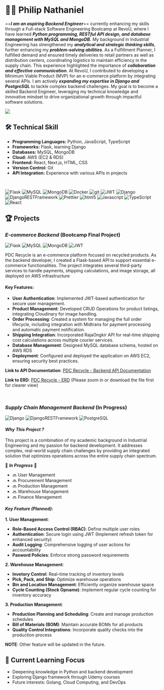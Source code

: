 # 👨‍💻 Philip Nathaniel

==**_I am an aspiring Backend Engineer_**== currently enhancing my skills through a Full-stack Software Engineering Bootcamp at RevoU, where I have learned **_Python programming, RESTful API design, and database management with MySQL and MongoDB._** My background in Industrial Engineering has strengthened my **_analytical and strategic thinking skills_**, further enhancing my **_problem-solving abilities_**. As a Fulfillment Planner, I fulfilled demand and ensured timely deliveries to retail partners as well as distribution centers, coordinating logistics to maintain efficiency in the supply chain. This experience highlighted the importance of **_collaboration and effective communication_**. At RevoU, I contributed to developing a Minimum Viable Product (MVP) for an e-commerce platform by integrating several APIs. I am actively **_expanding my expertise in Django and PostgreSQL_** to tackle complex backend challenges. My goal is to become a skilled Backend Engineer, leveraging my technical knowledge and innovative mindset to drive organizational growth through impactful software solutions.

<p>
    <a href="https://www.linkedin.com/in/philipnathaniel168/">
        <img src="https://img.shields.io/badge/LinkedIn-0077B5?style=for-the-badge&logo=linkedin&logoColor=white"/>
    </a>
</p>

## 🛠️ Technical Skill

-   **Programming Languages:** Python, JavaScript, TypeScript
-   **Frameworks:** Flask, learning Django
-   **Databases:** MySQL, MongoDB
-   **Cloud:** AWS (EC2 & RDS)
-   **Frontend:** React, Next.js, HTML, CSS
-   **Version Control:** Git
-   **API Integration:** Experience with various APIs in projects

<br>

<p>
    <img alt="Flask" src="https://img.shields.io/badge/flask-%23000.svg?style=for-the-badge&logo=flask&logoColor=white"/>
    <img alt="MySQL" src="https://img.shields.io/badge/mysql-4479A1.svg?style=for-the-badge&logo=mysql&logoColor=white"/>
    <img alt="MongoDB" src="https://img.shields.io/badge/-MongoDB-13aa52?style=for-the-badge&logo=mongodb&logoColor=white" />
    <img alt="Docker" src="https://img.shields.io/badge/-Docker-46a2f1?style=for-the-badge&logo=docker&logoColor=white" />
    <img alt="git" src="https://img.shields.io/badge/-Git-F05032?style=for-the-badge&logo=git&logoColor=white" />
    <img alt="JWT" src="https://img.shields.io/badge/JWT-black?style=for-the-badge&logo=JSON%20web%20tokens"/>
    <img alt="Django" src="https://img.shields.io/badge/django-%23092E20.svg?style=for-the-badge&logo=django&logoColor=white">
    <img alt="DjangoRESTFramework" src="https://img.shields.io/badge/DJANGO-REST-ff1709?style=for-the-badge&logo=django&logoColor=white&color=ff1709&labelColor=gray">
    <img alt="Prettier" src="https://img.shields.io/badge/-Prettier-F7B93E?style=for-the-badge&logo=prettier&logoColor=white" />
    <img alt="html5" src="https://img.shields.io/badge/-HTML5-E34F26?style=for-the-badge&logo=html5&logoColor=white" />
    <img alt="Javascript" src="https://img.shields.io/badge/-javascript-f7df1c?style=for-the-badge&logo=javascript&logoColor=black" />
    <img alt="TypeScript" src="https://img.shields.io/badge/-TypeScript-007ACC?style=for-the-badge&logo=typescript&logoColor=white" />
    <img alt="React" src="https://img.shields.io/badge/-React-45b8d8?style=for-the-badge&logo=react&logoColor=white" />
</p>

## 🏆 Projects

### **_E-commerce Backend_** (Bootcamp Final Project)

<p>
    <img alt="Flask" src="https://img.shields.io/badge/flask-%23000.svg?style=flat-square&logo=flask&logoColor=white"/>
    <img alt="MySQL" src="https://img.shields.io/badge/mysql-4479A1.svg?style=flat-square&logo=mysql&logoColor=white"/>
    <img alt="MongoDB" src="https://img.shields.io/badge/-MongoDB-13aa52?style=flat-square&logo=mongodb&logoColor=white" />
    <img alt="JWT" src="https://img.shields.io/badge/JWT-black?style=flat-square&logo=JSON%20web%20tokens"/>
</p>

PDC Recycle is an e-commerce platform focused on recycled products. As the backend developer, I created a Flask-based API to support essential e-commerce functionalities. The project integrates several third-party services to handle payments, shipping calculations, and image storage, all deployed on AWS infrastructure

#### Key Features:

-   **User Authentication**: Implemented JWT-based authentication for secure user management.
-   **Product Management**: Developed CRUD Operations for product listings, integrating Cloudinary for image handling.
-   **Order Processing**: Created a system for managing the full order lifecycle, including integration with Midtrans for payment processing and automatic payment notification.
-   **Shipping Integration**: Incorporated RajaOngkir API for real-time shipping cost calculations across multiple courier services.
-   **Database Management**: Designed MySQL database schema, hosted on AWS RDS
-   **Deployment**: Configured and deployed the application on AWS EC2, ensuring security best practices.

**Link to API Documentation**: [PDC Recycle - Backend API Documentation](http://ec2-3-1-84-20.ap-southeast-1.compute.amazonaws.com/apidocs)

**Link to ERD**: [PDC Recycle - ERD](https://shorturl.at/qprpS) (Please zoom in or download the file first for clearer view)

<br>

### **_Supply Chain Management Backend_** (In Progress)

<p>
    <img alt="Django" src="https://img.shields.io/badge/django-%23092E20.svg?style=flat-square&logo=django&logoColor=white">
    <img alt="DjangoRESTFramework" src="https://img.shields.io/badge/DJANGO-REST-ff1709?style=flat-square&logo=django&logoColor=white&color=ff1709&labelColor=gray">
    <img alt="PostgreSQL" src="https://img.shields.io/badge/PostgreSQL-316192?style=flat-square&logo=postgresql&logoColor=white">
</p>

#### **_Why This Project ?_**

This project is a combination of my academic background in Industrial Engineering and my passion for backend development. It addresses complex, real-world supply chain challenges by providing an integrated solution that optimizes operations across the entire supply chain spectrum.

🚧 **_In Progress_** 🚧

-   🔜 User Management
-   🔜 Procurement Management
-   🔜 Production Management
-   🔜 Warehouse Management
-   🔜 Finance Management

#### **_Key Feature (Planned)_**:

**1. User Management**:

-   **Role-Based Access Control (RBAC)**: Define multiple user roles
-   **Authentication**: Secure login using JWT (Implement refresh token for enhanced security)
-   **Audit Logging**: Comprehensive logging of user actions for accountability
-   **Pasword Policies**: Enforce strong password requirements

**2. Warehouse Management**:

-   **Invetory Control**: Real-time tracking of inventory levels
-   **Pick, Pack, and Ship**: Optimize warehouse operations
-   **Bin and Location Management**: Efficiently organize warehouse space
-   **Cycle Counting (Stock Opname)**: Implement regular cycle counting for inventory accuracy

**3. Production Management**:

-   **Production Planning and Scheduling**: Create and manage production schedules
-   **Bill of Materials (BOM)**: Maintain accurate BOMs for all products
-   **Quality Control Integrations**: Incorporate quality checks into the production process

**NOTE**: Other feature will be updated in the future.

## 🌱 Current Learning Focus

-   Deepening knowledge in Python and backend development
-   Exploring Django framework through Udemy courses
-   Future interests: Golang, Cloud Computing, and DevOps

